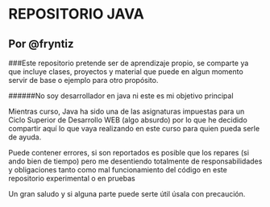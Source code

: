 # REPOSITORIO JAVA
## Por @fryntiz
###Este repositorio pretende ser de aprendizaje propio, se comparte ya que incluye clases, proyectos y material que puede en algun momento servir de base o ejemplo para otro propósito.

######No soy desarrollador en java ni este es mi objetivo principal

Mientras curso, Java ha sido una de las asignaturas impuestas para un Ciclo Superior de Desarrollo WEB (algo absurdo) por lo que he decidido compartir aquí lo que vaya realizando en este curso para quien pueda serle de ayuda.

Puede contener errores, si son reportados es posible que los repares (si ando bien de tiempo) pero me desentiendo totalmente de responsabilidades y obligaciones tanto como mal funcionamiento del código en este repositorio experimental o en pruebas

Un gran saludo y si alguna parte puede serte útil úsala con precaución.
